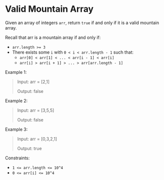 # Valid Mountain Array

Given an array of integers `arr`, return `true` if and only if it is a valid mountain array.

Recall that arr is a mountain array if and only if:

- `arr.length >= 3`
- There exists some `i` with `0 < i < arr.length - 1` such that:
    - `arr[0] < arr[1] < ... < arr[i - 1] < arr[i]`
    - `arr[i] > arr[i + 1] > ... > arr[arr.length - 1]`

Example 1:

> Input: arr = [2,1]
>
> Output: false

Example 2:

> Input: arr = [3,5,5]
>
> Output: false

Example 3:

> Input: arr = [0,3,2,1]
>
> Output: true


Constraints:

- `1 <= arr.length <= 10^4`
- `0 <= arr[i] <= 10^4`
